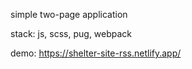 simple two-page application

stack: js, scss, pug, webpack

demo: https://shelter-site-rss.netlify.app/
